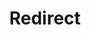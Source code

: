 ﻿---
layout: src/layouts/Redirect.astro
title: Redirect
redirect: https://octopus.com/docs/octopus-rest-api/octopus.server.exe-command-line
pubDate:  2023-01-01
navSearch: false
navSitemap: false
navMenu: false
---
